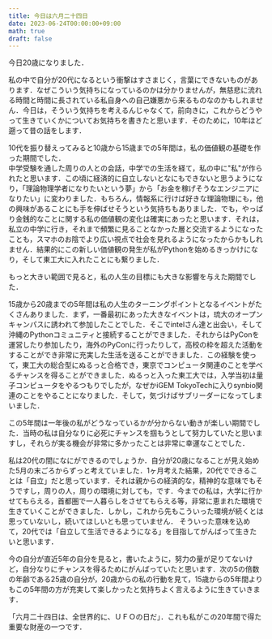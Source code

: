 ```yaml
---
title: 今日は六月二十四日
date: 2023-06-24T00:00:00+09:00
math: true
draft: false
---
```


今日20歳になりました．

<!--more-->
私の中で自分が20代になるという衝撃はすさまじく，言葉にできないものがあります．なぜこういう気持ちになっているのかは分かりませんが，無慈悲に流れる時間と時間に長されている私自身への自己嫌悪から来るものなのかもしれません．今日は，そういう気持ちを考えるんじゃなくて，前向きに，これからどうやって生きていくかについてお気持ちを書きたと思います．そのために，10年ほど遡って昔の話をします．

10代を振り替えってみると10歳から15歳までの5年間は，私の価値観の基礎を作った期間でした．  
中学受験を通した周りの人との会話，中学での生活を経て，私の中に"私"が作られたと思います．この頃に経済的に自立しないとなにもできないと思うようになり，「理論物理学者になりたいという夢」から「お金を稼げそうなエンジニアになりたい」に変わりました．もちろん，情報系に行けば好きな理論物理にも，他の興味があることにも手を伸ばせそうという気持ちもありました．でも，やっぱり金銭的なことに関する私の価値観の変化は確実にあったと思います．それは，私立の中学に行き，それまで頻繁に見ることなかった層と交流するようになったことも，スマホのお陰でより広い視点で社会を見れるようになったからかもしれません．結果的にこの新しい価値観の発生が私がPythonを始めるきっかけになり，そして東工大に入れたことにも繋りました．

もっと大きい範囲で見ると，私の人生の目標にも大きな影響を与えた期間でした．


15歳から20歳までの5年間は私の人生のターニングポイントとなるイベントがたくさんありました．まず，一番最初にあった大きなイベントは，琉大のオープンキャンパスに誘われて参加したことでした．そこでintelさん達と出会い，そして沖縄のPythonコミュニティと接続することができました．それからはPyConを運営したり参加したり，海外のPyConに行ったりして，高校の枠を超えた活動をすることができ非常に充実した生活を送ることができました．この経験を使って，東工大の総合型にぬるっと合格でき，東京でコンピュータ関連のことを学べるチャンスを得ることができました．ぬるっと入った東工大では，入学当初は量子コンピュータをやるつもりでしたが，なぜかiGEM TokyoTechに入りsynbio関連のことをやることになりました．そして，気づけばサブリーダーになってしまいました．

この5年間は一年後の私がどうなっているかが分からない動きが楽しい期間でした．当時の私は自分なりに必死にチャンスを掴もうとして努力していたと思いますし，それらが実る機会が非常に多かったことは非常に幸運なことでした．


私は20代の間になにができるのでしょうか．自分が20歳になることが見え始めた5月の末ごろからずっと考えていました．1ヶ月考えた結果，20代でできることは「自立」だと思っています．それは親からの経済的な，精神的な意味でもそうですし，周りの人，周りの環境に対しても，です．今までの私は，大学に行かせてもらえる，首都圏で一人暮らしをさせてもらえる等，非常に恵まれた環境で生きていくことができました．しかし，これから先もこういった環境が続くとは思っていないし，続いてほしいとも思っていません．
そういった意味を込めて，20代では「自立して生活できるようになる」を目指してがんばって生きたいと思います．

今の自分が直近5年の自分を見ると，書いたように，努力の量が足りてないけど，自分なりにチャンスを得るためにがんばっていたと思います．次の5の倍数の年齢である25歳の自分が，20歳からの私の行動を見て，15歳からの5年間よりもこの5年間の方が充実して楽しかったと気持ちよく言えるように生きていきます．

「六月二十四日は、全世界的に、ＵＦＯの日だ」．これも私がこの20年間で得た重要な財産の一つです．